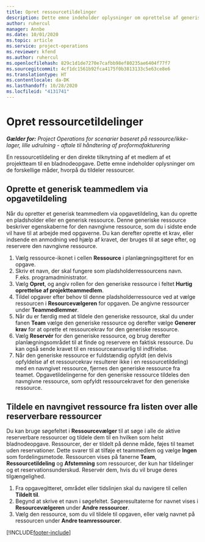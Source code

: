 ```yaml
---
title: Opret ressourcetildelinger
description: Dette emne indeholder oplysninger om oprettelse af generiske og navngivne ressourcetildelinger.
author: ruhercul
manager: Annbe
ms.date: 10/01/2020
ms.topic: article
ms.service: project-operations
ms.reviewer: kfend
ms.author: ruhercul
ms.openlocfilehash: 829c1d1de7270e7cafbb98ef80235ae6404f77f7
ms.sourcegitcommit: 4cf1dc1561b92fca4175f0b3813133c5e63ce8e6
ms.translationtype: HT
ms.contentlocale: da-DK
ms.lasthandoff: 10/28/2020
ms.locfileid: "4131741"
---
```

# <a name="create-resource-assignments"></a>Opret ressourcetildelinger

_**Gælder for:** Project Operations for scenarier baseret på ressource/ikke-lager, lille udrulning - aftale til håndtering af proformafakturering_


En ressourcetildeling er den direkte tilknytning af et medlem af et projektteam til en bladnodeopgave. Dette emne indeholder oplysninger om de forskellige måder, hvorpå du tildeler ressourcer.

## <a name="create-a-generic-team-member-through-task-assignment"></a>Oprette et generisk teammedlem via opgavetildeling


Når du opretter et generisk teammedlem via opgavetildeling, kan du oprette en pladsholder eller en generisk ressource. Denne generiske ressource beskriver egenskaberne for den navngivne ressource, som du i sidste ende vil have til at arbejde med opgaverne. Du kan derefter oprette et krav, eller indsende en anmodning ved hjælp af kravet, der bruges til at søge efter, og reservere den navngivne ressource.

1. Vælg ressource-ikonet i cellen **Ressource** i planlægningsgitteret for en opgave.
2. Skriv et navn, der skal fungere som pladsholderressourcens navn. F.eks. programadministrator.
3. Vælg **Opret**, og angiv rollen for den generiske ressource i feltet **Hurtig oprettelse af projektteammedlem**.
4. Tildel opgaver efter behov til denne pladsholderressource ved at vælge ressourcen i **Resourcevælgeren** for opgaven. De angivne ressourcer under **Teammedlemmer**.
5. Når du er færdig med at tildele den generiske ressource, skal du under fanen **Team** vælge den generiske ressource og derefter vælge **Generer krav** for at oprette et ressourcekrav for den generiske ressource.
6. Vælg **Reservér** for den generiske ressource, og brug derefter planlægningsområdet til at finde og reservere en faktisk ressource. Du kan også sende kravet til en ressourceansvarlig til indfrielse.
7. Når den generiske ressource er fuldstændig opfyldt (en delvis opfyldelse af et ressourcekrav resulterer ikke i en ressourcetildeling) med en navngivet ressource, fjernes den generiske ressource fra teamet. Opgavetildelingerne for den generiske ressource tildeles den navngivne ressource, som opfyldt ressourcekravet for den generiske ressource.

## <a name="assign-a-named-resource-from-the-list-of-all-bookable-resources"></a>Tildele en navngivet ressource fra listen over alle reserverbare ressourcer

Du kan bruge søgefeltet i **Ressourcevælger** til at søge i alle de aktive reserverbare ressourcer og tildele dem til en hvilken som helst bladnodeopgave. Ressourcer, der er tildelt på denne måde, føjes til teamet uden reservationer. Dette svarer til at tilføje et teammedlem og vælge **Ingen** som fordelingsmetode. Ressourcen vises på fanerne **Team**, **Ressourcetildeling** og **Afstemning** som ressourcer, der kun har tildelinger og et reservationsunderskud. Reservér dem, hvis du vil bruge deres tilgængelighed.

1. Fra opgavegitteret, området eller tidslinjen skal du navigere til cellen **Tildelt til**.
2. Begynd at skrive et navn i søgefeltet. Søgeresultaterne for navnet vises i **Resourcevælgeren** under **Andre ressourcer**.
3. Vælg den ressource, som du vil tildele til opgaven, eller vælg navnet på ressourcen under **Andre teamressourcer**.


[!INCLUDE[footer-include](../includes/footer-banner.md)]